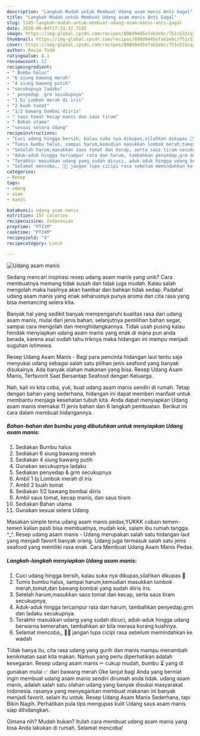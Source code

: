 ```yaml
---
description: "Langkah Mudah untuk Membuat Udang asam manis Anti Gagal"
title: "Langkah Mudah untuk Membuat Udang asam manis Anti Gagal"
slug: 1145-langkah-mudah-untuk-membuat-udang-asam-manis-anti-gagal
date: 2020-06-04T17:33:37.719Z
image: https://img-global.cpcdn.com/recipes/898d9445efab2ebc/751x532cq70/udang-asam-manis-foto-resep-utama.jpg
thumbnail: https://img-global.cpcdn.com/recipes/898d9445efab2ebc/751x532cq70/udang-asam-manis-foto-resep-utama.jpg
cover: https://img-global.cpcdn.com/recipes/898d9445efab2ebc/751x532cq70/udang-asam-manis-foto-resep-utama.jpg
author: Roxie Todd
ratingvalue: 4.1
reviewcount: 12
recipeingredient:
- " Bumbu halus"
- "6 siung bawang merah"
- "4 siung bawang putih"
- "secukupnya ladaku"
- " penyedap  grm secukupnya"
- "1 bj Lombok merah di iris"
- "2 buah tomat"
- "1/2 bawang bombai diiris"
- " saus tomat kecap manis dan saus tiram"
- " Bahan utama"
- "sesuai selera Udang"
recipeinstructions:
- "Cuci udang hingga bersih, kalau suka nya dikupas,silahkan dikupas 🙂"
- "Tumis bumbu halus, sampai harum,kemudian masukkan lombok merah,tomat,dan bawang bombai yang sudah diiris iris."
- "Setelah harum,masukkan saos tomat dan kecap, serta saus tiram secukupnya,"
- "Aduk-aduk hingga tercampur rata dan harum, tambahkan penyedap,grm dan ladaku secukupnya."
- "Terakhir masukkan udang yang sudah dicuci, aduk-aduk hingga udang berwarna kemerahan, tambahkan air bila merasa kurang kuahnya."
- "Selamat mencoba,, 🥰🥰 jangan lupa cicipi rasa sebelum memindahkan ke wadah"
categories:
- Resep
tags:
- udang
- asam
- manis

katakunci: udang asam manis 
nutrition: 157 calories
recipecuisine: Indonesian
preptime: "PT21M"
cooktime: "PT34M"
recipeyield: "4"
recipecategory: Lunch

---
```



![Udang asam manis](https://img-global.cpcdn.com/recipes/898d9445efab2ebc/751x532cq70/udang-asam-manis-foto-resep-utama.jpg)

Sedang mencari inspirasi resep udang asam manis yang unik? Cara membuatnya memang tidak susah dan tidak juga mudah. Kalau salah mengolah maka hasilnya akan hambar dan bahkan tidak sedap. Padahal udang asam manis yang enak seharusnya punya aroma dan cita rasa yang bisa memancing selera kita.

Banyak hal yang sedikit banyak mempengaruhi kualitas rasa dari udang asam manis, mulai dari jenis bahan, selanjutnya pemilihan bahan segar, sampai cara mengolah dan menghidangkannya. Tidak usah pusing kalau hendak menyiapkan udang asam manis yang enak di mana pun anda berada, karena asal sudah tahu triknya maka hidangan ini mampu menjadi suguhan istimewa.

Resep Udang Asam Manis - Bagi para pencinta hidangan laut tentu saja menyukai udang sebagai salah satu pilihan jenis seafood yang banyak disukainya. Ada banyak olahan makanan yang bisa. Resep Udang Asam Manis, Terfavorit Saat Bersantap Seafood dengan Keluarga.


Nah, kali ini kita coba, yuk, buat udang asam manis sendiri di rumah. Tetap dengan bahan yang sederhana, hidangan ini dapat memberi manfaat untuk membantu menjaga kesehatan tubuh kita. Anda dapat menyiapkan Udang asam manis memakai 11 jenis bahan dan 6 langkah pembuatan. Berikut ini cara dalam membuat hidangannya.

<!--inarticleads1-->

##### Bahan-bahan dan bumbu yang dibutuhkan untuk menyiapkan Udang asam manis:

1. Sediakan  Bumbu halus
1. Sediakan 6 siung bawang merah
1. Sediakan 4 siung bawang putih
1. Gunakan secukupnya ladaku
1. Sediakan  penyedap &amp; grm secukupnya
1. Ambil 1 bj Lombok merah di iris
1. Ambil 2 buah tomat
1. Sediakan 1/2 bawang bombai diiris
1. Ambil  saus tomat, kecap manis, dan saus tiram
1. Sediakan  Bahan utama
1. Gunakan sesuai selera Udang


Masakan simple tema udang asam manis pedas,YUKKK cobain temen-temen kalian pasti bisa membuatnya, mudah kok, salam ibu rumah tangga. ^_^. Resep udang asam manis - Udang merupakan salah satu hidangan laut yang menjadi favorit banyak orang. Udang juga termasuk salah satu jenis seafood yang memiliki rasa enak. Cara Membuat Udang Asam Manis Pedas. 

<!--inarticleads2-->

##### Langkah-langkah menyiapkan Udang asam manis:

1. Cuci udang hingga bersih, kalau suka nya dikupas,silahkan dikupas 🙂
1. Tumis bumbu halus, sampai harum,kemudian masukkan lombok merah,tomat,dan bawang bombai yang sudah diiris iris.
1. Setelah harum,masukkan saos tomat dan kecap, serta saus tiram secukupnya,
1. Aduk-aduk hingga tercampur rata dan harum, tambahkan penyedap,grm dan ladaku secukupnya.
1. Terakhir masukkan udang yang sudah dicuci, aduk-aduk hingga udang berwarna kemerahan, tambahkan air bila merasa kurang kuahnya.
1. Selamat mencoba,, 🥰🥰 jangan lupa cicipi rasa sebelum memindahkan ke wadah


Tidak hanya itu, cita rasa udang yang gurih dan manis mampu menambah kenikmatan saat kita makan. Namun yang perlu diperhatikan adalah kesegaran. Resep udang asam manis ✂ cukup mudah, bumbu ⏳ yang di gunakan mulai ✅ dari bawang merah Oke lanjut bagi Anda yang berniat ingin membuat udang asam manis sendiri dirumah anda tidak. udang asam manis, adalah salah satu olahan udang yang banyak disukai masyarakat indonesia. rasanya yang menyegarkan membuat makanan ini banyak menjadi favorit. selain itu untuk. Resep Udang Asam Manis Sederhana, tapi Bikin Nagih. Perhatikan pula tips mengupas kulit Udang saus asam manis siap dihidangkan. 

Gimana nih? Mudah bukan? Itulah cara membuat udang asam manis yang bisa Anda lakukan di rumah. Selamat mencoba!
